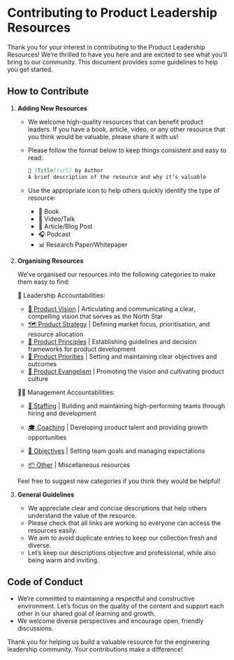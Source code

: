 # Contributing to Product Leadership Resources

Thank you for your interest in contributing to the Product Leadership Resources! We’re thrilled to have you here and are excited to see what you’ll bring to our community. This document provides some guidelines to help you get started.

## How to Contribute

1. **Adding New Resources**
   - We welcome high-quality resources that can benefit product leaders. If you have a book, article, video, or any other resource that you think would be valuable, please share it with us!
   - Please follow the format below to keep things consistent and easy to read:

     ```markdown
     📘 [Title](url) by Author  
     A brief description of the resource and why it’s valuable
     ```

   - Use the appropriate icon to help others quickly identify the type of resource:
      - 📘 Book  
      - 🎥 Video/Talk  
      - 📄 Article/Blog Post  
      - 🎧 Podcast  
      - 📊 Research Paper/Whitepaper

2. **Organising Resources**

    We’ve organised our resources into the following categories to make them easy to find:

    🗼 Leadership Accountabilities:

    - [🌟 Product Vision](product-vision.md) | Articulating and communicating a clear, compelling vision that serves as the North Star
    - [🗺️ Product Strategy](product-strategy.md) | Defining market focus, prioritisation, and resource allocation
    - [🧭 Product Principles](product-principles.md) | Establishing guidelines and decision frameworks for product development
    - [🔢 Product Priorities](product-priorities.md) | Setting and maintaining clear objectives and outcomes
    - [📣 Product Evangelism](product-evangelism.md) | Promoting the vision and cultivating product culture

    🧑‍🏫 Management Accountabilities:

    - [🧠 Staffing](staffing.md) | Building and maintaining high-performing teams through hiring and development
    - [🎓 Coaching](coaching.md) |  Developing product talent and providing growth opportunities
    - [🎯 Objectives](objectives.md) | Setting team goals and managing expectations

    - [📦 Other](product-other.md) | Miscellaneous resources

    Feel free to suggest new categories if you think they would be helpful!

3. **General Guidelines**
   - We appreciate clear and concise descriptions that help others understand the value of the resource.
   - Please check that all links are working so everyone can access the resources easily.
   - We aim to avoid duplicate entries to keep our collection fresh and diverse.
   - Let’s keep our descriptions objective and professional, while also being warm and inviting.

## Code of Conduct

- We’re committed to maintaining a respectful and constructive environment. Let’s focus on the quality of the content and support each other in our shared goal of learning and growth.
- We welcome diverse perspectives and encourage open, friendly discussions.

Thank you for helping us build a valuable resource for the engineering leadership community. Your contributions make a difference!
